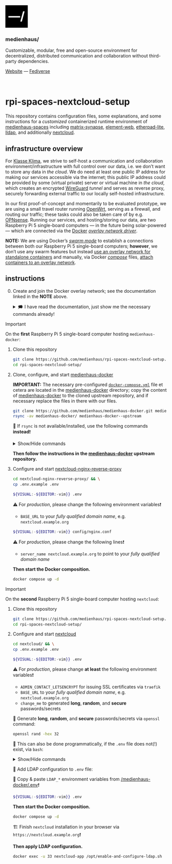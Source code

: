<img src="./public/favicon.svg" width="70" />

### medienhaus/

Customizable, modular, free and open-source environment for decentralized, distributed communication and collaboration without third-party dependencies.

[Website](https://medienhaus.dev/) — [Fediverse](https://chaos.social/@medienhaus)

<br>

# rpi-spaces-nextcloud-setup

This repository contains configuration files, some explanations, and some instructions for a *customized* containerized runtime environment of [medienhaus-spaces](https://github.com/medienhaus/medienhaus-spaces/) including [matrix-synapse](https://github.com/matrix-org/synapse/), [element-web](https://github.com/vector-im/element-web/), [etherpad-lite](https://github.com/ether/etherpad-lite/), [lldap](https://github.com/lldap/lldap), and additionally [nextcloud](https://github.com/nextcloud/docker).


## infrastructure overview

For [Klasse Klima](https://klasseklima.org/), we strive to self-host a communication and collaboration environment/infrastructure with full control over our data, i.e. we don’t want to store any data in *the cloud*. We do need at least one public IP address for making our services accessible via the internet; this public IP address could be provided by some (virtual private) server or virtual machine in *the cloud*, which creates an encrypted [WireGuard](https://www.wireguard.com/) *tunnel* and serves as reverse proxy, securely forwarding external traffic to our locally self-hosted infrastructure.

In our first proof-of-concept and momentarily to be evaluated prototype, we are using a small travel router running [OpenWrt](https://openwrt.org/), serving as a firewall, and routing our traffic; these tasks could also be taken care of by e.g. [OPNsense](https://opnsense.org/). Running our services, and hosting/storing our data, are two Raspberry Pi 5 single-board computers — in the future being solar-powered — which are connected via the [Docker](https://www.docker.com/) [*overlay network driver*](https://docs.docker.com/engine/network/drivers/overlay/).

**NOTE:** We are using Docker’s [*swarm mode*](https://docs.docker.com/engine/swarm/) to establish a connections between both our Raspberry Pi 5 single-board computers; **however**, we don’t use any swarm features but instead [use an overlay network for standalone containers](https://docs.docker.com/engine/network/tutorials/overlay/#use-an-overlay-network-for-standalone-containers) and manually, via Docker [*compose*](https://docs.docker.com/compose/) files, [attach containers to an overlay network](https://docs.docker.com/engine/network/drivers/overlay/#attach-a-container-to-an-overlay-network).

## instructions

0. Create and join the Docker overlay network; see the documentation linked in the **NOTE** above.
   <details>
   <summary>
   🗯️ I have read the documentation, just show me the necessary commands already!
   </summary>

   <br>

   [Install Docker …](https://docs.docker.com/engine/install/)

   On the **first** Raspberry Pi 5 single-board computer hosting `medienhaus-docker`:

   ```bash
   docker swarm init
   ```

   *This returns the command for the **second** Raspberry Pi to join the Docker swarm.*

   ```bash
   docker network create --driver=overlay --attachable --opt encrypted overlay
   ```

   On the **second** Raspberry Pi 5 single-board computer hosting `nextcloud`:

   ```bash
   docker swarm join --token <TOKEN> <IP_OF_FIRST_RASPBERRY_PI>:2377
   ```
   </details>

> [!IMPORTANT]
> On the **first** Raspberry Pi 5 single-board computer hosting `medienhaus-docker`:

1. Clone this repository
   <br>
   ```bash
   git clone https://github.com/medienhaus/rpi-spaces-nextcloud-setup.git && \
   cd rpi-spaces-nextcloud-setup/
   ```

2. Clone, configure, and start [medienhaus-docker](https://github.com/medienhaus/medienhaus-docker/)

   **IMPORTANT:** The necessary pre-configured [`docker-compose.yml`](/medienhaus-docker/docker-compose.yml) file et cetera are located in the [medienhaus-docker](/medienhaus-docker/) directory; copy the content of [medienhaus-docker](/medienhaus-docker/) to the cloned upstream repository, and if necessary replace the files in there with our files.

   ```bash
   git clone https://github.com/medienhaus/medienhaus-docker.git medienhaus-docker--upstream && \
   rsync -av medienhaus-docker/ medienhaus-docker--upstream
   ```

   💭 If `rsync` is not available/installed, use the following commands <strong>instead</strong>❗️

   <details>
   <summary>
   Show/Hide commands
   </summary>

   ```bash
   git clone https://github.com/medienhaus/medienhaus-docker.git medienhaus-docker--upstream && \
   cp -i medienhaus-docker/.gitmodules medienhaus-docker--upstream/ && \
   cp -i medienhaus-docker/docker-compose.yml medienhaus-docker--upstream/ && \
   cp -i medienhaus-docker/docker-include.medienhaus-spaces.websecure.yml medienhaus-docker--upstream/ && \
   cp -i medienhaus-docker/template/medienhaus-spaces.config.js medienhaus-docker--upstream/template/ && \
   cp -i -R medienhaus-docker/assets medienhaus-docker--upstream/
   ```
   </details>

   **Then follow the instructions in the [medienhaus-docker](https://github.com/medienhaus/medienhaus-docker/) upstream repository.**

3. Configure and start [nextcloud-nginx-reverse-proxy](/nextcloud-nginx-reverse-proxy/)
   <br>
   ```bash
   cd nextcloud-nginx-reverse-proxy/ && \
   cp .env.example .env
   ```

   ```bash
   ${VISUAL:-${EDITOR:-vim}} .env
   ```

   ⚠️ For *production*, please change the following environment variables❗️
      - `BASE_URL` to your *fully qualified domain name*, e.g. `nextcloud.example.org`

   ```bash
   ${VISUAL:-${EDITOR:-vim}} config/nginx.conf
   ```

   ⚠️ For *production*, please change the following lines❗️
      - `server_name nextcloud.example.org` to point to your *fully qualified domain name*

   **Then start the Docker composition.**

   ```bash
   docker compose up -d
   ```

> [!IMPORTANT]
> On the **second** Raspberry Pi 5 single-board computer hosting `nextcloud`:

1. Clone this repository
   <br>
   ```bash
   git clone https://github.com/medienhaus/rpi-spaces-nextcloud-setup.git && \
   cd rpi-spaces-nextcloud-setup/
   ```

2. Configure and start [nextcloud](/nextcloud/)
   <br>
   ```bash
   cd nextcloud/ && \
   cp .env.example .env
   ```

   ```bash
   ${VISUAL:-${EDITOR:-vim}} .env
   ```

   ⚠️ For *production*, please change **at least** the following environment variables❗️
      - `ADMIN_CONTACT_LETSENCRYPT` for issuing SSL certificates via `traefik`
      - `BASE_URL` to your *fully qualified domain name*, e.g. `nextcloud.example.org`
      - `change_me` to generated **long**, **random**, and **secure** passwords/secrets

   💭  Generate **long**, **random**, and **secure** passwords/secrets via `openssl` command:
   ```bash
   openssl rand -hex 32
   ```

   💭 This can also be done programmatically, if the `.env` file does not(!) exist, via `bash`:

   <details>
   <summary>
   Show/Hide commands
   </summary>

   ```bash
   if [[ ! -r .env ]]; then
     while IFS= read -r line; do
       sed "s/change_me/$(openssl rand -hex 32)/" <<< "$line"
     done < .env.example > .env
   fi
   ```
   </details>

   🧩 Add LDAP configuration to `.env` file:

   💭 Copy & paste `LDAP_*` environment variables from [/medienhaus-docker/.env](medienhaus-docker/.env)❗️

   ```bash
   ${VISUAL:-${EDITOR:-vim}} .env
   ```

   **Then start the Docker composition.**

   ```bash
   docker compose up -d
   ```

   🏗️ Finish `nextcloud` installation in your browser via `https://nextcloud.example.org`❗️

   **Then apply LDAP configuration.**

   ```bash
   docker exec -u 33 nextcloud-app /opt/enable-and-configure-ldap.sh
   ```

